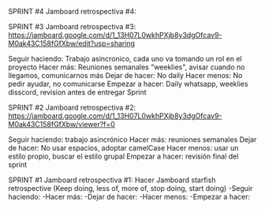 SPRINT #4
Jamboard retrospectiva #4:


SPRINT #3
Jamboard retrospectiva #3: https://jamboard.google.com/d/1_13H07L0wkhPXjb8y3dgOfcav9-M0ak43C158fGfXbw/edit?usp=sharing

Seguir haciendo: Trabajo asincronico, cada uno va tomando un rol en el proyecto
Hacer más: Reuniones semanales "weeklies", avisar cuando no llegamos, comunicarnos más
Dejar de hacer: No daily
Hacer menos: No pedir ayudar, no comunicarse
Empezar a hacer: Daily whatsapp, weeklies disscord, revision antes de entregar Sprint


SPRINT #2
Jamboard retrospectiva #2: https://jamboard.google.com/d/1_13H07L0wkhPXjb8y3dgOfcav9-M0ak43C158fGfXbw/viewer?f=0 

Seguir haciendo: trabajo asincrónico
Hacer más: reuniones semanales
Dejar de hacer: No usar espacios, adoptar camelCase
Hacer menos: usar un estilo propio, buscar el estilo grupal
Empezar a hacer: revisión final del sprint


SPRINT #1
Jamboard retrospectiva #1: Hacer Jamboard
starfish retrospective (Keep doing, less of, more of, stop doing, start doing)
-Seguir haciendo: 
-Hacer más: 
-Dejar de hacer: 
-Hacer menos: 
-Empezar a hacer: 

